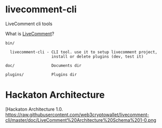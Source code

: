 # livecomment-cli
LiveComment cli tools

What is [LiveComment](https://www.npmjs.com/package/livecomment)?



```
bin/

  livecomment-cli - CLI tool. use it to setup livecomment project, 
                    install or delete plugins (dev, test it)

doc/                Documents dir

plugins/            Plugins dir

```



# Hackaton Architecture
[Hackaton Architecture 1.0. 
https://raw.githubusercontent.com/web3cryptowallet/livecomment-cli/master/doc/LiveComment%20Architecture%20Schema%201-0.png